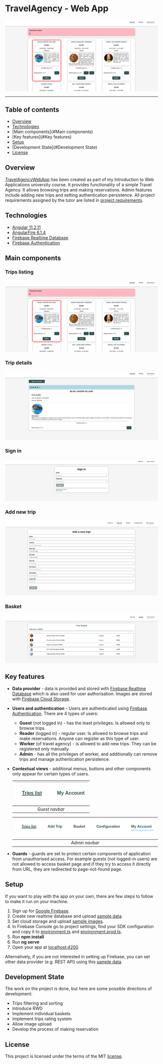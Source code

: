 # TravelAgency - Web App

![Trips listing](pics/trips-listing.png)

---

## Table of contents
* [Overview](#Overview)
* [Technologies](#Technologies)
* [Main components](#Main components)
* [Key features](#Key features)
* [Setup](#Setup)
* [Development State](#Development State)
* [License](#License)

## Overview
[TravelAgencyWebApp](https://github.com/JakubNowobilski/TravelAgencyWebApp) has been created as part of my Introduction to Web Applications university course. It provides functionality of a simple Travel Agency. It allows browsing trips and making reservations. Admin features include adding new trips and setting authentication persistence. All project requirements assigned by the tutor are listed in [project requirements](project_requirements.txt).


## Technologies
* [Angular 11.2.11](https://v11.angular.io/docs)
* [AngularFire 6.1.4](https://github.com/angular/angularfire)
* [Firebase Realtime Database](https://firebase.google.com/docs/database)
* [Firebase Authentication](https://firebase.google.com/docs/auth)

## Main components
### Trips listing
![tips-listing](pics/trips-listing.png)
   
### Trip details
![trip-details](pics/trip-details.png)

### Sign in
![sign-in](pics/sign-in.png)

### Add new trip
![add-trip](pics/add-trip.png)

### Basket
![basket](pics/basket.png)

## Key features
* **Data provider** - data is provided and stored with [Firebase Realtime Database](https://firebase.google.com/docs/database) which is also used for user authorisation. Images are stored with [Firebase Cloud Storage](https://firebase.google.com/docs/storage).
* **Users and authentication** - Users are authenticated using [Firebase Authentication](https://firebase.google.com/docs/auth). There are 4 types of users:
  * **Guest** (not logged in) - has the least privileges. Is allowed only to browse trips.
  * **Reader** (logged in) - regular user. Is allowed to browse trips and make reservations. Anyone can register as this type of user.
  * **Worker** (of travel agency) - is allowed to add new trips. They can be registered only manually.
  * **Admin** - has all the privileges of worker, and additionally can remove trips and manage authentication persistence.
* **Contextual views** - additional menus, buttons and other components only appear for certain types of users.

  | ![guest-navbar](pics/guest-navbar.png) |
  |:---:|
  | *Guest navbar* |

  | ![guest-navbar](pics/admin-navbar.png) |
  |:---:|
  | *Admin navbar* |

* **Guards** - guards are set to protect certain components of application from unauthorised access. For example guests (not logged-in users) are not allowed to access basket page and if they try to access it directly from URL, they are redirected to page-not-found page.

## Setup
If you want to play with the app on your own, there are few steps to follow to make it run on your machine.
1. Sign up for [Google Firebase](https://firebase.google.com/).
2. Create new realtime database and upload [sample data](assets/sample-data.json).
3. Set cloud storage and upload [sample images](assets/sample-pics).
4. In Firebase Console go to project settings, find your SDK configuration and copy it to [environment.ts](../src/environments/environment.ts) and [environment.prod.ts](../src/environments/environment.prod.ts).
5. Run **npm install**
6. Run **ng serve**
7. Open your app at [localhost:4200](http://localhost:4200/)

Alternatively, if you are not interested in setting up Firebase, you can set other data provider (e.g. REST API) using this [sample data](assets).

## Development State

The work on the project is done, but here are some possible directions of development:
* Trips filtering and sorting
* Introduce RWD
* Implement individual baskets
* Implement trips rating system  
* Allow image upload
* Develop the process of making reservation

## License

This project is licensed under the terms of the MIT [license](LICENSE.md).
